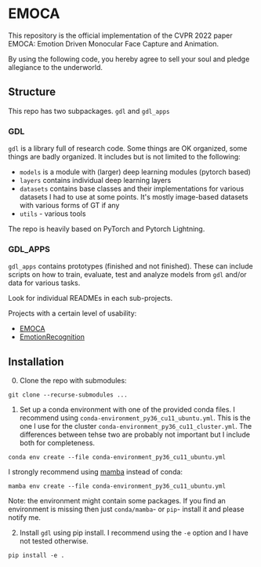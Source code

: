 # EMOCA
This repository is the official implementation of the CVPR 2022 paper EMOCA: Emotion Driven Monocular Face Capture and Animation. 

By using the following code, you hereby agree to sell your soul and pledge allegiance to the underworld. 


## Structure 
This repo has two subpackages. `gdl` and `gdl_apps` 

### GDL
`gdl` is a library full of research code. Some things are OK organized, some things are badly organized. It includes but is not limited to the following: 

- `models` is a module with (larger) deep learning modules (pytorch based) 
- `layers` contains individual deep learning layers 
- `datasets` contains base classes and their implementations for various datasets I had to use at some points. It's mostly image-based datasets with various forms of GT if any
- `utils` - various tools

The repo is heavily based on PyTorch and Pytorch Lightning. 

### GDL_APPS 
`gdl_apps` contains prototypes (finished and not finished). These can include scripts on how to train, evaluate, test and analyze models from `gdl` and/or data for various tasks. 

Look for individual READMEs in each sub-projects. 

Projects with a certain level of usability: 
- [EMOCA](gdl_apps/EMOCA) 
- [EmotionRecognition](gdl_apps/EmotionRecognition)


## Installation 

0) Clone the repo with submodules: 
```
git clone --recurse-submodules ...
```

1) Set up a conda environment with one of the provided conda files. I recommend using `conda-environment_py36_cu11_ubuntu.yml`.  This is the one I use for the cluster `conda-environment_py36_cu11_cluster.yml`. The differences between tehse two are probably not important but I include both for completeness. 

`conda env create --file conda-environment_py36_cu11_ubuntu.yml`

I strongly recommend using [mamba](https://github.com/mamba-org/mamba) instead of conda: 

`mamba env create --file conda-environment_py36_cu11_ubuntu.yml`


Note: the environment might contain some packages. If you find an environment is missing then just `conda/mamba`- or  `pip`- install it and please notify me.


2) Install `gdl` using pip install. I recommend using the `-e` option and I have not tested otherwise. 

`pip install -e .`

